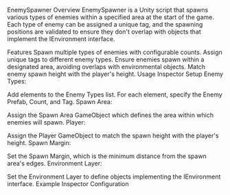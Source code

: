 EnemySpawner
Overview
EnemySpawner is a Unity script that spawns various types of enemies within a specified area at the start of the game. Each type of enemy can be assigned a unique tag, and the spawning positions are validated to ensure they don't overlap with objects that implement the IEnvironment interface.

Features
Spawn multiple types of enemies with configurable counts.
Assign unique tags to different enemy types.
Ensure enemies spawn within a designated area, avoiding overlaps with environmental objects.
Match enemy spawn height with the player's height.
Usage
Inspector Setup
Enemy Types:

Add elements to the Enemy Types list.
For each element, specify the Enemy Prefab, Count, and Tag.
Spawn Area:

Assign the Spawn Area GameObject which defines the area within which enemies will spawn.
Player:

Assign the Player GameObject to match the spawn height with the player's height.
Spawn Margin:

Set the Spawn Margin, which is the minimum distance from the spawn area's edges.
Environment Layer:

Set the Environment Layer to define objects implementing the IEnvironment interface.
Example Inspector Configuration

